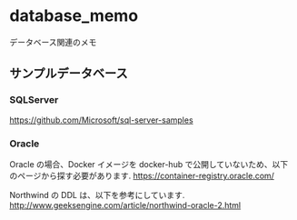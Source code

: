 # database_memo
データベース関連のメモ

## サンプルデータベース

### SQLServer
https://github.com/Microsoft/sql-server-samples




### Oracle
Oracle の場合、Docker イメージを docker-hub で公開していないため、以下のページから探す必要があります.
https://container-registry.oracle.com/

Northwind の DDL は、以下を参考にしています.
http://www.geeksengine.com/article/northwind-oracle-2.html
